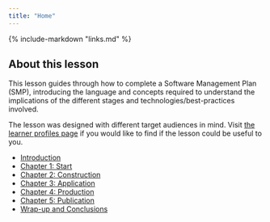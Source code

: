 ```yaml
---
title: "Home"
---
```


{% include-markdown "links.md" %}

## About this lesson

This lesson guides through how to complete a Software Management Plan (SMP), introducing the language and concepts required to understand the implications of the different stages and technologies/best-practices involved.

The lesson was designed with different target audiences in mind.
Visit [the learner profiles page](profiles/) if you would like to find if the lesson could be useful to you.

- [Introduction](chapters/ch0_introduction/)
- [Chapter 1: Start](chapters/ch1_start/)
- [Chapter 2: Construction](chapters/ch2_construction/)
- [Chapter 3: Application](chapters/ch3_application/)
- [Chapter 4: Production](chapters/ch4_production/)
- [Chapter 5: Publication](chapters/ch5_publication/)
- [Wrap-up and Conclusions](chapters/ch6_wrap-up_conclusions/)
